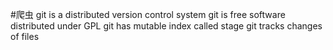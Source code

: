 #爬虫
git is a distributed version control system
git is free software distributed under GPL
git has mutable index called stage
git tracks changes of files
